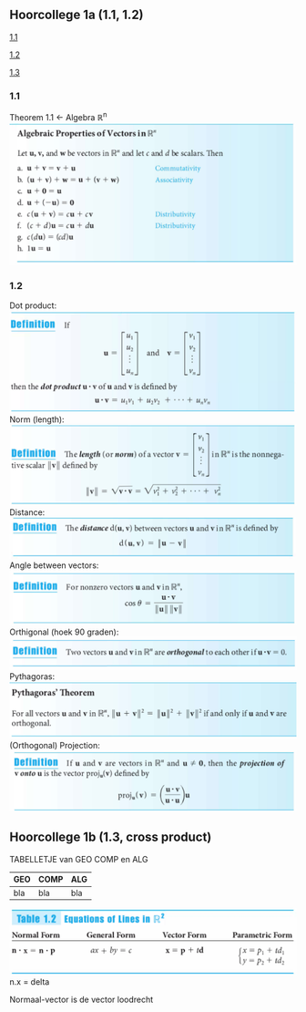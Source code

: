 ## Hoorcollege 1a (1.1, 1.2)
[1.1](#1.1)

[1.2](#1.2)

[1.3](#1.3)


### 1.1
Theorem 1.1 <- Algebra 	&#8477;<sup>n</sup>
![](1.1/rules.png)

### 1.2
Dot product:
![](1.2/dot.png)
Norm (length):
![](1.2/norm.png)
Distance:
![](1.2/distance.png)
Angle between vectors:
![](1.2/angle.png)
Orthigonal (hoek 90 graden):
![](1.2/orthogonal.png)
Pythagoras:
![](1.2/pythagoras.png)
(Orthogonal) Projection:
![](1.2/projectie.png)

## Hoorcollege 1b (1.3, cross product)

TABELLETJE van GEO COMP en ALG

| GEO | COMP | ALG |
| --- | --- | --- |
| bla | bla | bla |
![](1.3/table12.png)
n.x = delta

Normaal-vector is de vector loodrecht 
